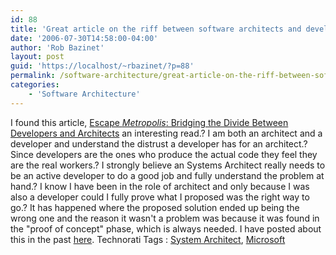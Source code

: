 ```yaml
---
id: 88
title: 'Great article on the riff between software architects and developers'
date: '2006-07-30T14:58:00-04:00'
author: 'Rob Bazinet'
layout: post
guid: 'https://localhost/~rbazinet/?p=88'
permalink: /software-architecture/great-article-on-the-riff-between-software-architects-and-developers/
categories:
    - 'Software Architecture'
---
```


I found this article, [Escape *Metropolis*: Bridging the Divide Between Developers and Architects](https://www.devx.com/enterprise/Article/32036) an interesting read.? I am both an architect and a developer and understand the distrust a developer has for an architect.? Since developers are the ones who produce the actual code they feel they are the real workers.? I strongly believe an Systems Architect really needs to be an active developer to do a good job and fully understand the problem at hand.? I know I have been in the role of architect and only because I was also a developer could I fully prove what I proposed was the right way to go.? It has happened where the proposed solution ended up being the wrong one and the reason it wasn't a problem was because it was found in the "proof of concept" phase, which is always needed. I have posted about this in the past [here](https://rbazinet.wordpress.com/2006/04/27/architects-who-don%e2%80%99t-write-code-are-%e2%80%9cpowerpoint-architects%e2%80%9d/). Technorati Tags : [System Architect](https://technorati.com/tag/System%20Architect), [Microsoft](https://technorati.com/tag/Microsoft)